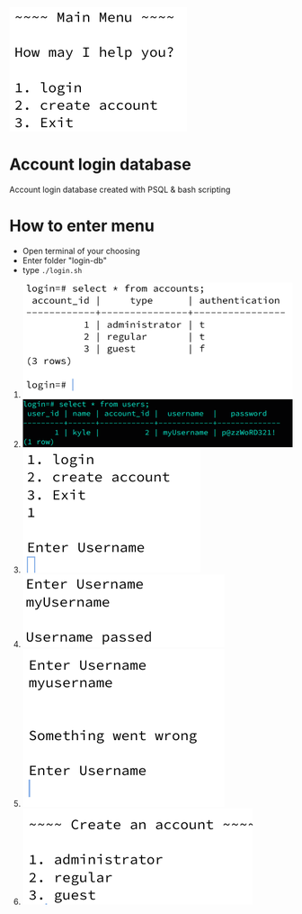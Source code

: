 ![iamge](https://github.com/KylesTech95/login-db/blob/main/media/Screenshot%202024-01-01%208.46.28%20AM.png?raw=true)
# Account login database
Account login database created with PSQL & bash scripting
# How to enter menu
- Open terminal of your choosing
- Enter folder "login-db"
- type ``` ./login.sh ```
1. ![iamge](https://github.com/KylesTech95/login-db/blob/main/media/Screenshot%202024-01-01%209.02.20%20AM.png?raw=true)
1. ![iamge](https://github.com/KylesTech95/login-db/blob/main/media/image.png?raw=true)
1. ![iamge](https://github.com/KylesTech95/login-db/blob/main/media/Screenshot%202024-01-01%208.47.11%20AM.png?raw=true)
1. ![iamge](https://github.com/KylesTech95/login-db/blob/main/media/Screenshot%202024-01-01%208.48.19%20AM.png?raw=true)
1. ![iamge](https://github.com/KylesTech95/login-db/blob/main/media/Screenshot%202024-01-01%208.48.48%20AM.png?raw=true)
1. ![iamge](https://github.com/KylesTech95/login-db/blob/main/media/Screenshot%202024-01-01%208.49.41%20AM.png?raw=true)





